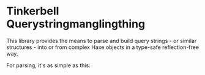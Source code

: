 # Tinkerbell Querystringmanglingthing

This library provides the means to parse and build query strings - or similar structures - into or from complex Haxe objects in a type-safe reflection-free way.

For parsing, it's as simple as this:
  
  


